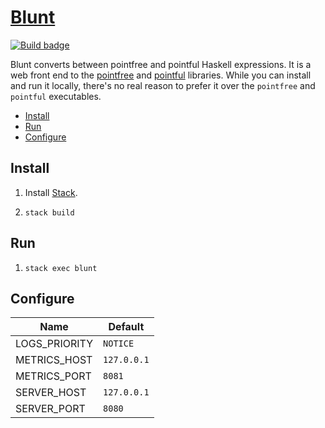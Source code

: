 # [Blunt][]

[![Build badge][]][build]

Blunt converts between pointfree and pointful Haskell expressions. It is a web
front end to the [pointfree][] and [pointful][] libraries. While you can
install and run it locally, there's no real reason to prefer it over the
`pointfree` and `pointful` executables.

-   [Install](#install)
-   [Run](#run)
-   [Configure](#configure)

## Install

1.  Install [Stack][].

2.  `stack build`

## Run

1.  `stack exec blunt`

## Configure

Name          | Default
---           | ---
LOGS_PRIORITY | `NOTICE`
METRICS_HOST  | `127.0.0.1`
METRICS_PORT  | `8081`
SERVER_HOST   | `127.0.0.1`
SERVER_PORT   | `8080`

[Blunt]: https://github.com/tfausak/blunt
[Build badge]: https://travis-ci.org/tfausak/blunt.svg?branch=master
[build]: https://travis-ci.org/tfausak/blunt
[pointfree]: https://hackage.haskell.org/package/pointfree
[pointful]: https://hackage.haskell.org/package/pointful
[Stack]: http://docs.haskellstack.org/en/stable/README/
